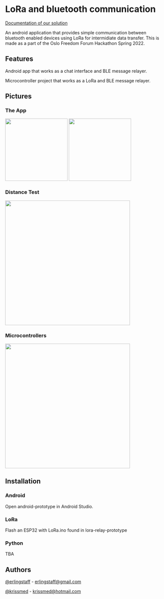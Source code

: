# LoRa and bluetooth communication

[Documentation of our solution](https://github.com/erlingstaff/the-freedom-forum/blob/master/Accessible%20long-range%20communication%20without%20internet%20(1).pdf)

An android application that provides simple communication between bluetooth enabled devices using LoRa for intermidiate data transfer. This is made as a part of the Oslo Freedom Forum Hackathon Spring 2022.

## Features

Android app that works as a chat interface and BLE message relayer.

Microcontroller project that works as a LoRa and BLE message relayer.

## Pictures

### The App

<img src="https://user-images.githubusercontent.com/38101463/166745123-597074ef-6fc5-4a0d-a380-203dd667ebf8.png" width="200" />
<img src="https://user-images.githubusercontent.com/38101463/166745143-10431d86-5e26-4438-86bf-e749e4737446.jpg" width="200" />

### Distance Test

<img src="https://user-images.githubusercontent.com/38101463/166745245-7c71ea20-f303-4f06-9e6a-dcacfba1be49.png" width="400" />

### Microcontrollers

<img src="https://user-images.githubusercontent.com/38101463/166745753-55ddf668-a609-47fb-ba4c-437de7681ca7.png" width="400" />

## Installation

### Android

Open android-prototype in Android Studio.

### LoRa

Flash an ESP32 with LoRa.ino found in lora-relay-prototype

### Python

TBA

## Authors

[@erlingstaff](https://github.com/erlingstaff)  - erlingstaff@gmail.com

[@krissmed](https://github.com/krissmed) - krissmed@hotmail.com
